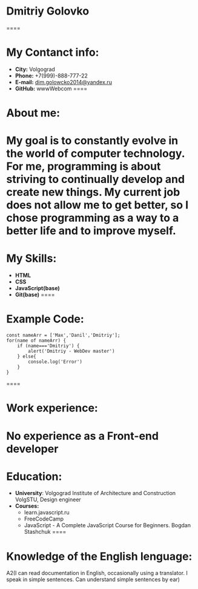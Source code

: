 # Dmitriy Golovko
====
# My Contanct info:
* **City:** Volgograd
* **Phone:** +7(999)-888-777-22
* **E-mail:** dim.golowcko2014@yandex.ru
* **GitHub:** wwwWebcom
====
# About me:
My goal is to constantly evolve in the world of computer technology. For me, programming is about striving to continually develop and create new things. My current job does not allow me to get better, so I chose programming as a way to a better life and to improve myself.
====
# My Skills:
* **HTML** 
* **CSS** 
* **JavaScript(base)** 
* **Git(base)** 
====
# Example Code:
```
const nameArr = ['Max','Danil','Dmitriy'];
for(name of nameArr) {
    if (name==='Dmitriy') {
        alert('Dmitriy - WebDev master')
    } else{
        console.log('Error') 
    }
}
```
====
# Work experience:
No experience as a Front-end developer
====
# Education:
* **University**: Volgograd Institute of Architecture and Construction VolgSTU, Design engineer
* **Courses:** 
    + learn.javascript.ru
    + FreeCodeCamp
    + JavaScript - A Complete JavaScript Course for Beginners. Bogdan Stashchuk
====
# Knowledge of the English lenguage:
A2(I can read documentation in English, occasionally using a translator. I speak in simple sentences. Can understand simple sentences by ear)

